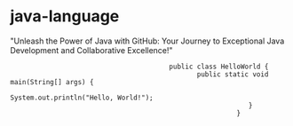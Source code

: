 # java-language
 "Unleash the Power of Java with GitHub: Your Journey to Exceptional Java Development and Collaborative Excellence!"


                                            public class HelloWorld {
                                                   public static void main(String[] args) {
                                                               System.out.println("Hello, World!");
                                                                }
                                                             }
